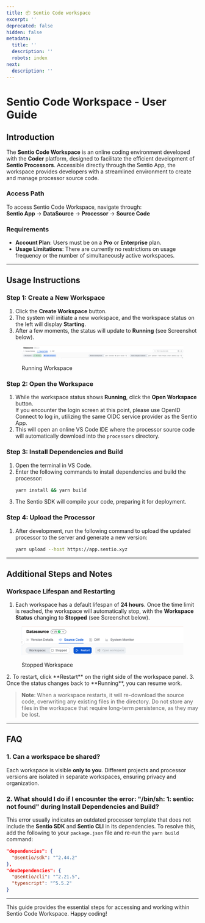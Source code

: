 ```yaml
---
title: 📦 Sentio Code workspace
excerpt: ''
deprecated: false
hidden: false
metadata:
  title: ''
  description: ''
  robots: index
next:
  description: ''
---
```

# Sentio Code Workspace - User Guide

## Introduction
The **Sentio Code Workspace** is an online coding environment developed with the **Coder** platform, designed to facilitate the efficient development of **Sentio Processors**. Accessible directly through the Sentio App, the workspace provides developers with a streamlined environment to create and manage processor source code.

### Access Path
To access Sentio Code Workspace, navigate through:  
**Sentio App** → **DataSource** → **Processor** → **Source Code**

### Requirements
- **Account Plan**: Users must be on a **Pro** or **Enterprise** plan.
- **Usage Limitations**: There are currently no restrictions on usage frequency or the number of simultaneously active workspaces.

---

## Usage Instructions

### Step 1: Create a New Workspace
1. Click the **Create Workspace** button.  
2. The system will initiate a new workspace, and the workspace status on the left will display **Starting**.  
3. After a few moments, the status will update to **Running** (see Screenshot below).
<figure><img src="https://raw.githubusercontent.com/sentioxyz/docs/main/.gitbook/assets/Sentio_Workspace_Running.png" alt=""><figcaption><p>Running Workspace</p></figcaption></figure>

### Step 2: Open the Workspace
1. While the workspace status shows **Running**, click the **Open Workspace** button.  
If you encounter the login screen at this point, please use OpenID Connect to log in, utilizing the same OIDC service provider as the Sentio App.
2. This will open an online VS Code IDE where the processor source code will automatically download into the `processors` directory.

### Step 3: Install Dependencies and Build
1. Open the terminal in VS Code.
2. Enter the following commands to install dependencies and build the processor:
   ```bash
   yarn install && yarn build
   ```
3. The Sentio SDK will compile your code, preparing it for deployment.

### Step 4: Upload the Processor
1. After development, run the following command to upload the updated processor to the server and generate a new version:
   ```bash
   yarn upload --host https://app.sentio.xyz
   ```

---

## Additional Steps and Notes

### Workspace Lifespan and Restarting
1. Each workspace has a default lifespan of **24 hours**. Once the time limit is reached, the workspace will automatically stop, with the **Workspace Status** changing to **Stopped** (see Screenshot below).
<figure><img src="https://raw.githubusercontent.com/sentioxyz/docs/main/.gitbook/assets/Sentio_Workspace_Stopped.png" alt=""><figcaption><p>Stopped Workspace</p></figcaption></figure>
2. To restart, click **Restart** on the right side of the workspace panel.
3. Once the status changes back to **Running**, you can resume work.

> **Note**: When a workspace restarts, it will re-download the source code, overwriting any existing files in the directory. Do not store any files in the workspace that require long-term persistence, as they may be lost.

--- 

## FAQ

### 1. Can a workspace be shared?
Each workspace is visible **only to you**. Different projects and processor versions are isolated in separate workspaces, ensuring privacy and organization.

### 2. What should I do if I encounter the error: "/bin/sh: 1: sentio: not found" during Install Dependencies and Build?
This error usually indicates an outdated processor template that does not include the **Sentio SDK** and **Sentio CLI** in its dependencies. To resolve this, add the following to your `package.json` file and re-run the `yarn build` command:

```json
"dependencies": {
  "@sentio/sdk": "^2.44.2"
},
"devDependencies": {
  "@sentio/cli": "^2.21.5",
  "typescript": "^5.5.2"
}
```

--- 


This guide provides the essential steps for accessing and working within Sentio Code Workspace. Happy coding!